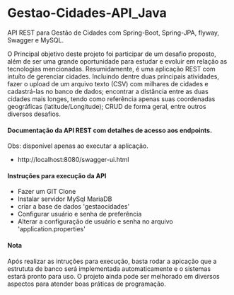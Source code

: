# Gestao-Cidades-API_Java

API REST para Gestão de Cidades com Spring-Boot, Spring-JPA, flyway, Swagger e MySQL.

O Principal objetivo deste projeto foi participar de um desafio proposto, além de ser uma grande oportunidade para estudar e evoluir em relação as tecnologias mencionadas. Resumidamente, é uma aplicação REST com intuíto de gerenciar cidades. Incluindo dentre duas principais atividades, fazer o upload de um arquivo texto (CSV) com milhares de cidades e cadastrá-las no banco de dados; encontrar a distância entre as duas cidades mais longes, tendo como referência apenas suas coordenadas geográficas (latitude/Longitude); CRUD de forma geral, entre outros diversos desafios.

#### Documentação da API REST com detalhes de acesso aos endpoints.
Obs: disponível apenas ao executar a aplicação. 
- http://localhost:8080/swagger-ui.html


#### Instruções para execução da API
- Fazer um GIT Clone
- Instalar servidor MySql MariaDB
- criar a base de dados 'gestaocidades'
- Configurar usuário e senha de preferência
- Alterar a configuração de usuário e senha no arquivo 'application.properties'

#### Nota
Após realizar as intruções para execução, basta rodar a apicação que a estrututa de banco será implementada automaticamente e o sistemas estará pronto para uso. O projeto ainda pode ser melhorado em diversos aspectos para atender boas práticas de programação.
